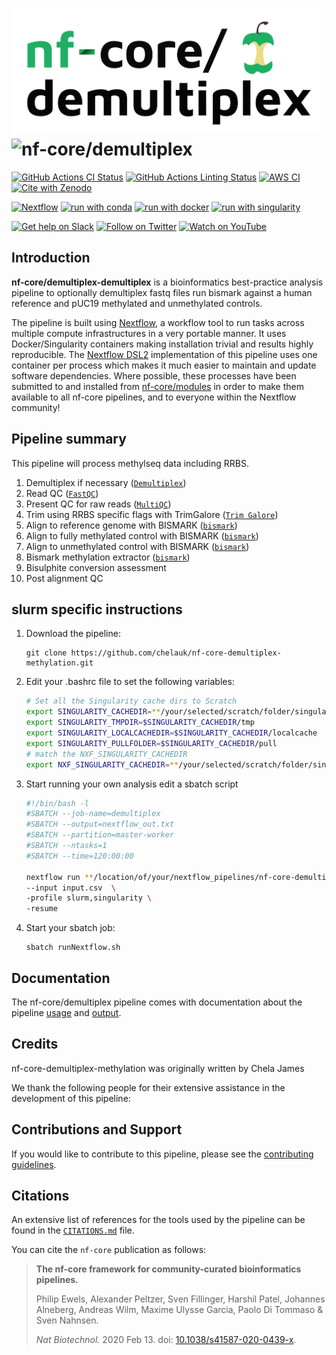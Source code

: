 # ![nf-core/demultiplex-methylation](docs/images/nf-core-demultiplex_logo_light.png#gh-light-mode-only) ![nf-core/demultiplex](docs/images/nf-core-demultiplex_logo_dark.png#gh-dark-mode-only)

[![GitHub Actions CI Status](https://github.com/nf-core/demultiplex/workflows/nf-core%20CI/badge.svg)](https://github.com/nf-core/demultiplex/actions?query=workflow%3A%22nf-core+CI%22)
[![GitHub Actions Linting Status](https://github.com/nf-core/demultiplex/workflows/nf-core%20linting/badge.svg)](https://github.com/nf-core/demultiplex/actions?query=workflow%3A%22nf-core+linting%22)
[![AWS CI](https://img.shields.io/badge/CI%20tests-full%20size-FF9900?labelColor=000000&logo=Amazon%20AWS)](https://nf-co.re/demultiplex/results)
[![Cite with Zenodo](http://img.shields.io/badge/DOI-10.5281/zenodo.XXXXXXX-1073c8?labelColor=000000)](https://doi.org/10.5281/zenodo.XXXXXXX)

[![Nextflow](https://img.shields.io/badge/nextflow%20DSL2-%E2%89%A521.10.3-23aa62.svg?labelColor=000000)](https://www.nextflow.io/)
[![run with conda](http://img.shields.io/badge/run%20with-conda-3EB049?labelColor=000000&logo=anaconda)](https://docs.conda.io/en/latest/)
[![run with docker](https://img.shields.io/badge/run%20with-docker-0db7ed?labelColor=000000&logo=docker)](https://www.docker.com/)
[![run with singularity](https://img.shields.io/badge/run%20with-singularity-1d355c.svg?labelColor=000000)](https://sylabs.io/docs/)

[![Get help on Slack](http://img.shields.io/badge/slack-nf--core%20%23demultiplex-4A154B?labelColor=000000&logo=slack)](https://nfcore.slack.com/channels/demultiplex)
[![Follow on Twitter](http://img.shields.io/badge/twitter-%40nf__core-1DA1F2?labelColor=000000&logo=twitter)](https://twitter.com/nf_core)
[![Watch on YouTube](http://img.shields.io/badge/youtube-nf--core-FF0000?labelColor=000000&logo=youtube)](https://www.youtube.com/c/nf-core)

## Introduction

**nf-core/demultiplex-demultiplex** is a bioinformatics best-practice analysis pipeline to optionally demultiplex
fastq files run bismark against a human reference and pUC19 methylated and unmethylated controls.

The pipeline is built using [Nextflow](https://www.nextflow.io), a workflow tool to run tasks across multiple compute infrastructures in a very portable manner. It uses Docker/Singularity containers making installation trivial and results highly reproducible. The [Nextflow DSL2](https://www.nextflow.io/docs/latest/dsl2.html) implementation of this pipeline uses one container per process which makes it much easier to maintain and update software dependencies. Where possible, these processes have been submitted to and installed from [nf-core/modules](https://github.com/nf-core/modules) in order to make them available to all nf-core pipelines, and to everyone within the Nextflow community!

## Pipeline summary

This pipeline will process methylseq data including RRBS.

1. Demultiplex if necessary ([`Demultiplex`](https://github.com/GaitiLab/scRRBS_pipeline/blob/main/splitFastqPair.pl))
2. Read QC ([`FastQC`](https://www.bioinformatics.babraham.ac.uk/projects/fastqc/))
3. Present QC for raw reads ([`MultiQC`](http://multiqc.info/))
4. Trim using RRBS specific flags with TrimGalore ([`Trim Galore`](https://www.bioinformatics.babraham.ac.uk/projects/trim_galore/))
5. Align to reference genome with BISMARK ([`bismark`](https://github.com/FelixKrueger/Bismark/))
6. Align to fully methylated control with BISMARK ([`bismark`](https://github.com/FelixKrueger/Bismark/))
7. Align to unmethylated control with BISMARK ([`bismark`](https://github.com/FelixKrueger/Bismark/))
8. Bismark methylation extractor ([`bismark`](https://github.com/FelixKrueger/Bismark/))
9. Bisulphite conversion assessment
10. Post alignment QC

## slurm specific instructions

1. Download the pipeline:

    ```console
    git clone https://github.com/chelauk/nf-core-demultiplex-methylation.git
    ```

2. Edit your .bashrc file to set the following variables:

   ```bash
   # Set all the Singularity cache dirs to Scratch
   export SINGULARITY_CACHEDIR=**/your/selected/scratch/folder/singularity_imgs**
   export SINGULARITY_TMPDIR=$SINGULARITY_CACHEDIR/tmp
   export SINGULARITY_LOCALCACHEDIR=$SINGULARITY_CACHEDIR/localcache
   export SINGULARITY_PULLFOLDER=$SINGULARITY_CACHEDIR/pull
   # match the NXF_SINGULARITY_CACHEDIR
   export NXF_SINGULARITY_CACHEDIR=**/your/selected/scratch/folder/singularity_imgs**
   ```

3. Start running your own analysis
   edit a sbatch script

    ```bash
    #!/bin/bash -l
    #SBATCH --job-name=demultiplex
    #SBATCH --output=nextflow_out.txt
    #SBATCH --partition=master-worker
    #SBATCH --ntasks=1
    #SBATCH --time=120:00:00

    nextflow run **/location/of/your/nextflow_pipelines/nf-core-demultiplex-methylation** \
    --input input.csv  \
    -profile slurm,singularity \
    -resume
    ```

4. Start your sbatch job:

   ```console
   sbatch runNextflow.sh
   ````

## Documentation

The nf-core/demultiplex pipeline comes with documentation about the pipeline [usage](https://github.com/chelauk/nf-core-demultiplex-methylation/blob/master/docs/usage.md) and [output](https://github.com/chelauk/nf-core-demultiplex-methylation/blob/master/docs/output.md).

## Credits

nf-core-demultiplex-methylation was originally written by Chela James

We thank the following people for their extensive assistance in the development of this pipeline:

## Contributions and Support

If you would like to contribute to this pipeline, please see the [contributing guidelines](.github/CONTRIBUTING.md).

## Citations

An extensive list of references for the tools used by the pipeline can be found in the [`CITATIONS.md`](CITATIONS.md) file.

You can cite the `nf-core` publication as follows:

> **The nf-core framework for community-curated bioinformatics pipelines.**
>
> Philip Ewels, Alexander Peltzer, Sven Fillinger, Harshil Patel, Johannes Alneberg, Andreas Wilm, Maxime Ulysse Garcia, Paolo Di Tommaso & Sven Nahnsen.
>
> _Nat Biotechnol._ 2020 Feb 13. doi: [10.1038/s41587-020-0439-x](https://dx.doi.org/10.1038/s41587-020-0439-x).
